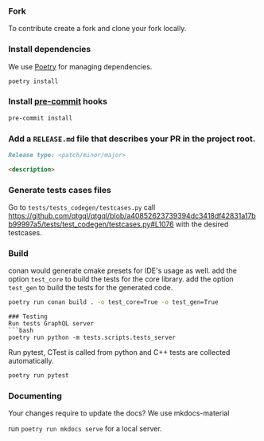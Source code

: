### Fork
To contribute create a fork and clone your fork locally.

### Install dependencies
We use [Poetry](https://python-poetry.org/) for managing dependencies.
```bash
poetry install
```

### Install [pre-commit](https://pre-commit.com/) hooks
```bash
pre-commit install
```

### Add a `RELEASE.md` file that describes your PR  in the project root.
```md
Release type: <patch/minor/major>

<description>
```
### Generate tests cases files
Go to `tests/tests_codegen/testcases.py` call https://github.com/qtgql/qtgql/blob/a40852623739394dc3418df42831a17bb99997a5/tests/test_codegen/testcases.py#L1076
with the desired testcases.

### Build
conan would generate cmake presets for IDE's usage as well.
add the option `test_core` to build the tests for the core library.
add the option `test_gen` to build the tests for the generated code.
 ```bash
poetry run conan build . -o test_core=True -o test_gen=True
```
```
### Testing
Run tests GraphQL server
```bash
poetry run python -m tests.scripts.tests_server
```
Run pytest, CTest is called from python and C++ tests are collected automatically.
```bash
poetry run pytest
```

### Documenting
Your changes require to update the docs?
We use mkdocs-material

run `poetry run mkdocs serve` for a local server.
